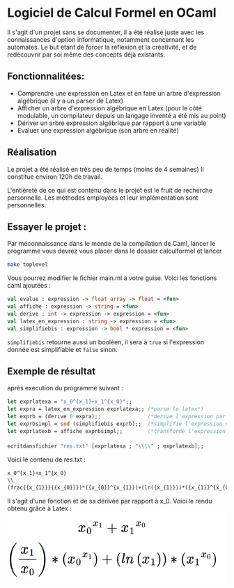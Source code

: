 # Logiciel de Calcul Formel en OCaml

Il s'agit d'un projet sans se documenter, il a été réalisé juste avec les connaissances d'option informatique, notamment concernant les automates. Le but étant de forcer la réflexion et la créativité, et de redécouvrir par soi même des concepts déjà existants.

## Fonctionnalitées:
* Comprendre une expression en Latex et en faire un arbre d'expression algébrique (il y a un parser de Latex)
* Afficher un arbre d'expression algébrique en Latex (pour le côté modulable, un compilateur depuis un langage inventé a été mis au point)
* Dériver un arbre expression algébrique par rapport à une variable
* Evaluer une expression algébrique (son arbre en réalité)

## Réalisation
Le projet a été réalisé en très peu de temps (moins de 4 semaines)
Il constitue environ 120h de travail.

L'entièreté de ce qui est contenu dans le projet est le fruit de recherche personnelle. Les méthodes employées et leur implémentation sont personnelles.

## Essayer le projet :
Par méconnaissance dans le monde de la compilation de Caml, lancer le programme vous devrez vous placer dans le dossier calculformel et lancer 
```bash
make toplevel
```

Vous pourrez modifier le fichier main.ml à votre guise. Voici les fonctions caml ajoutées :
```OCaml
val evalue : expression -> float array -> float = <fun>
val affiche : expression -> string = <fun>
val derive : int -> expression -> expression = <fun>
val latex_en_expression : string -> expression = <fun>
val simplifiebis : expression -> bool * expression = <fun>
```
```simplifiebis``` retourne aussi un booléen, il sera à ```true``` si l'expression donnée est simplifiable et ```false``` sinon.

## Exemple de résultat
après execution du programme suivant : 
```OCaml
let exprlatexa = "x_0^{x_1}+x_1^{x_0}";;
let expra = latex_en_expression exprlatexa;; (*parse le latex*)
let exprb = (derive 0 expra);; 				 (*derive l'expression par rapport à x_0*)
let exprbsimpl = snd (simplifiebis exprb);;	 (*simplifie l'expression obtenue*)
let exprlatexb = affiche exprbsimpl;;		 (*transforme l'expression en latex*)

ecritdansfichier "res.txt" [exprlatexa ; "\\\\" ; exprlatexb];;
```
Voici le contenu de res.txt : 
```latex
x_0^{x_1}+x_1^{x_0}
\\
(frac{{x_{1}}}{{x_{0}}})*({x_{0}}^{x_{1}})+(ln({x_{1}}))*({x_{1}}^{x_{0}})
```
Il s'agit d'une fonction et de sa dérivée par rapport à x_0. Voici le rendu obtenu grâce à Latex :
![alt text](https://github.com/UlysseDurand/CalculFormel/blob/master/readme/resultat.png?raw=true)
